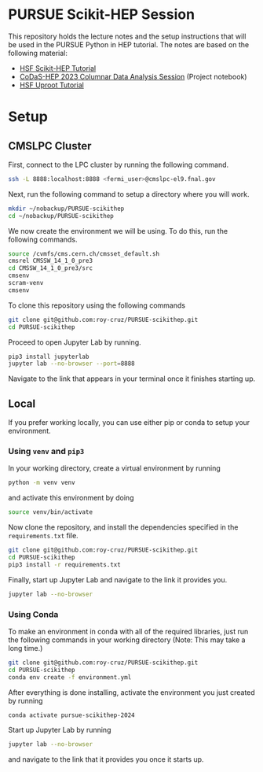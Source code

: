 # PURSUE Scikit-HEP Session

This repository holds the lecture notes and the setup instructions that will be used in the PURSUE Python in HEP tutorial. The notes are based on the following material:
* [HSF Scikit-HEP Tutorial](https://hsf-training.github.io/hsf-training-scikit-hep-webpage/)
* [CoDaS-HEP 2023 Columnar Data Analysis Session](https://github.com/ioanaif/columnar-data-analysis-codas-hep-2023) (Project notebook)
* [HSF Uproot Tutorial](https://masonproffitt.github.io/uproot-tutorial/) 

# Setup

## CMSLPC Cluster

First, connect to the LPC cluster by running the following command.

```bash
ssh -L 8888:localhost:8888 <fermi_user>@cmslpc-el9.fnal.gov
```

Next, run the following command to setup a directory where you will work.

```bash
mkdir ~/nobackup/PURSUE-scikithep
cd ~/nobackup/PURSUE-scikithep
```

We now create the environment we will be using. To do this, run the following commands.

```bash
source /cvmfs/cms.cern.ch/cmsset_default.sh
cmsrel CMSSW_14_1_0_pre3
cd CMSSW_14_1_0_pre3/src
cmsenv
scram-venv
cmsenv
```

To clone this repository using the following commands

```bash
git clone git@github.com:roy-cruz/PURSUE-scikithep.git
cd PURSUE-scikithep
```

Proceed to open Jupyter Lab by running.

```bash
pip3 install jupyterlab
jupyter lab --no-browser --port=8888
```

Navigate to the link that appears in your terminal once it finishes starting up.

## Local

If you prefer working locally, you can use either pip or conda to setup your environment.

### Using `venv` and `pip3`
In your working directory, create a virtual environment by running
```bash
python -m venv venv
```
and activate this environment by doing

```bash
source venv/bin/activate
```

Now clone the repository, and install the dependencies specified in the `requirements.txt` file.

```bash
git clone git@github.com:roy-cruz/PURSUE-scikithep.git
cd PURSUE-scikithep
pip3 install -r requirements.txt
```

Finally, start up Jupyter Lab and navigate to the link it provides you.

```bash
jupyter lab --no-browser
```

### Using Conda

To make an environment in conda with all of the required libraries, just run the following commands in your working directory (Note: This may take a long time.)

```bash
git clone git@github.com:roy-cruz/PURSUE-scikithep.git
cd PURSUE-scikithep
conda env create -f environment.yml
```

After everything is done installing, activate the environment you just created by running

```bash
conda activate pursue-scikithep-2024
```

Start up Jupyter Lab by running
```bash
jupyter lab --no-browser
```
and navigate to the link that it provides you once it starts up.
